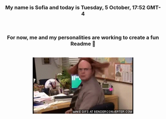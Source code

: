 


<div align="center">
<h3 >My name is Sofia and today is Tuesday, 5 October, 17:52 GMT-4</h3><br>
<h3 >For now, me and my personalities are working to create a fun Readme 👋
</h3><br>
<img src='img/dwight.gif' alt='working...'/>
</div>
